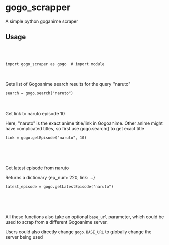 # gogo_scrapper
A simple python goganime scraper


## Usage
<br />
<br />

```import gogo_scraper as gogo  # import module```
<br />
<br />
<br />

<p> Gets list of Gogoanime search results for the query "naruto" </p>

```search = gogo.search("naruto")```
<br />
<br />
<br />

<p> Get link to naruto episode 10</p>
<p> Here, "naruto" is the exact anime title/link in Gogoanime. Other anime might have complicated titles, so first use gogo.search() to get exact title</p>

```link = gogo.getEpisode("naruto", 10)```

<br />
<br />
<br />

<p> Get latest episode from naruto </p>
<p> Returns a dictionary {ep_num: 220, link: ...} </p>

```latest_episode = gogo.getLatestEpisode("naruto")```

<br />
<br />
<br />

All these functions also take an optional `base_url` parameter, which could be used to scrap from a different Gogoanime server.

Users could also directly change `gogo.BASE_URL` to globally change the server being used
